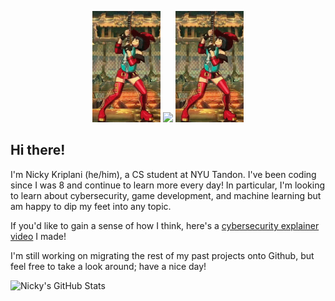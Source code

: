 <p align="center">
  <img src="inoguitarsolo.gif" height="178">
  <img src="megalo.gif" width=400>
  <img src="inoguitarsolo.gif" height="178">
</p>
  
Hi there!
---

I'm Nicky Kriplani (he/him), a CS student at NYU Tandon. I've been coding since I was 8 and continue to learn more every day! In particular, I'm looking to learn about cybersecurity, game development, and machine learning but am happy to dip my feet into any topic.

If you'd like to gain a sense of how I think, here's a [cybersecurity explainer video](https://www.youtube.com/watch?v=Mdeu__zgEUo) I made!

I'm still working on migrating the rest of my past projects onto Github, but feel free to take a look around; have a nice day!

![Nicky's GitHub Stats](https://github-readme-stats.vercel.app/api?username=nickydcfp&show_icons=true&theme=tokyonight)
